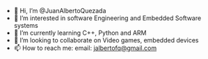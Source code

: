 - 👋 Hi, I’m @JuanAlbertoQuezada
- 👀 I’m interested in software Engineering and Embedded Software systems
- 🌱 I’m currently learning C++, Python and ARM
- 💞️ I’m looking to collaborate on Video games, embedded devices
- 📫 How to reach me: email: jalbertofq@gmail.com

